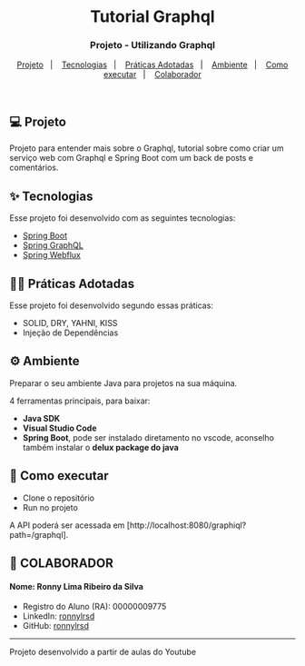 <h1 align="center">Tutorial Graphql</h1>

<h3 align="center">Projeto - Utilizando Graphql</h3>
<p align="center">
  <a href="#-projeto">Projeto</a>&nbsp;&nbsp;&nbsp;|&nbsp;&nbsp;&nbsp;
  <a href="#-tecnologias">Tecnologias</a>&nbsp;&nbsp;&nbsp;|&nbsp;&nbsp;&nbsp;
  <a href="#-práticas">Práticas Adotadas</a>&nbsp;&nbsp;&nbsp;|&nbsp;&nbsp;&nbsp;
  <a href="#%EF%B8%8F-ambiente">Ambiente</a>&nbsp;&nbsp;&nbsp;|&nbsp;&nbsp;&nbsp;
  <a href="#-como-executar">Como executar</a>&nbsp;&nbsp;&nbsp;|&nbsp;&nbsp;&nbsp;
  <a href="#-colaborador">Colaborador</a>
</p>

<br>

## 💻 Projeto

Projeto para entender mais sobre o Graphql, tutorial sobre como criar um serviço web com Graphql e Spring Boot com um back de posts e comentários.

## ✨ Tecnologias

Esse projeto foi desenvolvido com as seguintes tecnologias:

- [Spring Boot](https://spring.io/projects/spring-boot)
- [Spring GraphQL](https://spring.io/projects/spring-graphql)
- [Spring Webflux](https://docs.spring.io/spring-framework/reference/web/webflux.html)

## 👨‍🏫 Práticas Adotadas

Esse projeto foi desenvolvido segundo essas práticas:

- SOLID, DRY, YAHNI, KISS
- Injeção de Dependências

## ⚙️ Ambiente
Preparar o seu ambiente Java para projetos na sua máquina.

4 ferramentas principais, para baixar:
- **Java SDK**
- **Visual Studio Code**
- **Spring Boot**, pode ser instalado diretamento no vscode, aconselho também instalar o **delux package do java**

## 🚀 Como executar

- Clone o repositório
- Run no projeto

A API poderá ser acessada em [http://localhost:8080/graphiql?path=/graphql].

## 👷 COLABORADOR

#### Nome: Ronny Lima Ribeiro da Silva
- Registro do Aluno (RA): 00000009775
- LinkedIn: [ronnylrsd](https://www.linkedin.com/in/ronnylrsd/)
- GitHub: [ronnylrsd](https://github.com/ronnylrsd)


---

Projeto desenvolvido a partir de aulas do Youtube

